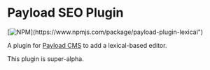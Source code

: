 # Payload SEO Plugin

[![NPM](https://img.shields.io/npm/v/payload-plugin-lexical")](https://www.npmjs.com/package/payload-plugin-lexical")

A plugin for [Payload CMS](https://github.com/payloadcms/payload) to add a lexical-based editor.

This plugin is super-alpha.
